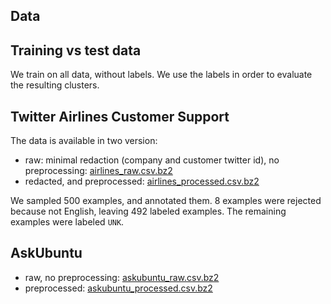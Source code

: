 Data
----

Training vs test data
---------------------

We train on all data, without labels. We use the labels in order to evaluate the resulting clusters.

Twitter Airlines Customer Support
---------------------------------

The data is available in two version:

- raw: minimal redaction (company and customer twitter id), no preprocessing: [airlines_raw.csv.bz2](airlines_raw.csv.bz2)
- redacted, and preprocessed:  [airlines_processed.csv.bz2](airlines_processed.csv.bz2)

We sampled 500 examples, and annotated them. 8 examples were rejected because not English, leaving 492 labeled examples. The remaining examples were labeled `UNK`.

AskUbuntu
---------

- raw, no preprocessing: [askubuntu_raw.csv.bz2](askubuntu_raw.csv.bz2)
- preprocessed: [askubuntu_processed.csv.bz2](askubuntu_processed.csv.bz2)
